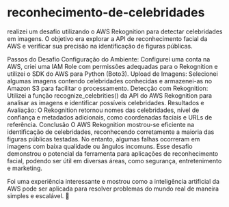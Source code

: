 # reconhecimento-de-celebridades

realizei um desafio utilizando o AWS Rekognition para detectar celebridades em imagens. O objetivo era explorar a API de reconhecimento facial da AWS e verificar sua precisão na identificação de figuras públicas.

Passos do Desafio
Configuração do Ambiente: Configurei uma conta na AWS, criei uma IAM Role com permissões adequadas para o Rekognition e utilizei o SDK do AWS para Python (Boto3).
Upload de Imagens: Selecionei algumas imagens contendo celebridades conhecidas e armazenei-as no Amazon S3 para facilitar o processamento.
Detecção com Rekognition: Utilizei a função recognize_celebrities() da API do AWS Rekognition para analisar as imagens e identificar possíveis celebridades.
Resultados e Avaliação: O Rekognition retornou nomes das celebridades, nível de confiança e metadados adicionais, como coordenadas faciais e URLs de referência.
Conclusão
O AWS Rekognition mostrou-se eficiente na identificação de celebridades, reconhecendo corretamente a maioria das figuras públicas testadas. No entanto, algumas falhas ocorreram em imagens com baixa qualidade ou ângulos incomuns. Esse desafio demonstrou o potencial da ferramenta para aplicações de reconhecimento facial, podendo ser útil em diversas áreas, como segurança, entretenimento e marketing.

Foi uma experiência interessante e mostrou como a inteligência artificial da AWS pode ser aplicada para resolver problemas do mundo real de maneira simples e escalável. 🚀
